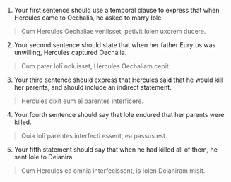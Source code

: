 1. Your first sentence should use a temporal clause to express that when Hercules came to Oechalia, he asked to marry Iole.
>Cum Hercules Oechaliae veniisset, petivit Iolen uxorem ducere.
2. Your second sentence should state that when her father Eurytus was unwilling, Hercules captured Oechalia.
>Cum pater Iolī noluisset, Hercules Oechaliam cepit.
3. Your third sentence should express that Hercules said that he would kill her parents, and should include an indirect statement.
>Hercules dixit eum eī parentes interficere.
4. Your fourth sentence should say that Iole endured that her parents were killed.
>Quia Iolī parentes interfecti essent, ea passus est.
5. Your fifth statement should say that when he had killed all of them, he sent Iole to Deianira.
>Cum Hercules ea omnia interfecissent, is Iolen Deianiram misit. 
